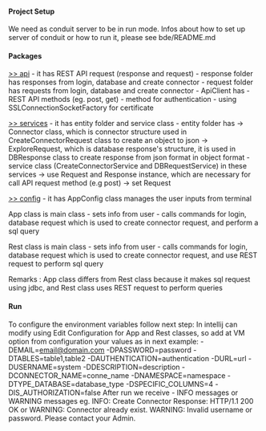 #### Project Setup  

We need as conduit server to be in run mode.
Infos about how to set up server of conduit or how to run it, please see bde/README.md

#### Packages

[>> api](./main/java/com/conduit/sample/api) - it has REST API request (response and request)
    - response folder has responses from login, database and create connector
    - request folder has requests from login, database and create connector
    - ApiClient has - REST API methods (eg. post, get) 
                    - method for authentication - using SSLConnectionSocketFactory for certificate

[>> services](./main/java/com/conduit/sample/services) - it has entity folder and service class
    - entity folder has -> Connector class, which is connector structure used in CreateConnectorRequest class to create an object to json 
                        -> ExploreRequest, which is database response's structure, it is used in DBResponse class to create response 
                        from json format in object format
    - service class (CreateConnectorService and DBRequestService) in these services -> use Request and Response instance, which are
                                                                  necessary for call API request method (e.g post)
                                                                                   -> set Request  

[>> config](./main/java/com/conduit/sample/config) - it has AppConfig class  manages the user inputs from terminal

App class is main class - sets info from user
                        - calls commands for login, database request which is used to create connector request, and perform a sql query 

Rest class is main class - sets info from user
                         - calls commands for login, database request which is used to create connector request, and use REST request to perform sql query  

Remarks : App class differs from Rest class because it makes sql request using jdbc, and  Rest class uses REST request to perform queries           

#### Run
To configure the environment variables follow next step:
In intellij can modify using Edit Configuration for App and Rest classes, so add at VM option from configuration your values as in next example:
   -DEMAIL=email@domain.com -DPASSWORD=password -DTABLES=table1,table2 -DAUTHENTICATION=authentication -DURL=url -DUSERNAME=system -DDESCRIPTION=description -DCONNECTOR_NAME=conne_name -DNAMESPACE=namespace -DTYPE_DATABASE=database_type -DSPECIFIC_COLUMNS=4 -DIS_AUTHORIZATION=false 
After run we receive - INFO messages or WARNING messages
                      eg. 
                        INFO: Create Connector Response: HTTP/1.1 200 OK 
                      or 
                        WARNING: Connector already exist.
                        WARNING: Invalid username or password. Please contact your Admin.
                                                                             
                                                                                                

